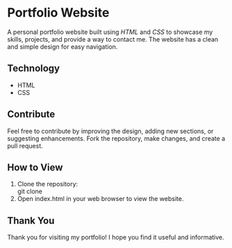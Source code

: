 # Portfolio Website

A personal portfolio website built using *HTML* and *CSS* to showcase my skills, projects, and provide a way to contact me. The website has a clean and simple design for easy navigation.  

## Technology
- HTML  
- CSS  

## Contribute
Feel free to contribute by improving the design, adding new sections, or suggesting enhancements. Fork the repository, make changes, and create a pull request.  

## How to View
1. Clone the repository:  
   git clone <repository-link>  
2. Open index.html in your web browser to view the website.  

## Thank You
Thank you for visiting my portfolio! I hope you find it useful and informative.  


